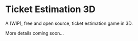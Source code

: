 # Ticket Estimation 3D

A (WIP), free and open source, ticket estimation game in 3D.

More details coming soon...

